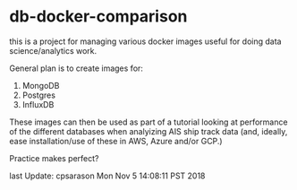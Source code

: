 # db-docker-comparison

this is a project for managing various docker images
useful for doing data science/analytics work.

General plan is to create images for:

1. MongoDB
1. Postgres
1. InfluxDB

These images can then be used as part of a tutorial looking
at performance of the different databases when analyizing
AIS ship track data (and, ideally, ease installation/use of 
these in AWS, Azure and/or GCP.)

Practice makes perfect?

last Update: cpsarason Mon Nov  5 14:08:11 PST 2018

